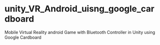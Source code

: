 # unity_VR_Android_uisng_google_cardboard
 Mobile Virtual Reality android  Game with Bluetooth Controller  in Unity using Google Cardboard
